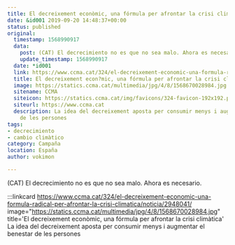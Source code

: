 ```yaml
---
title: El decreixement econòmic, una fórmula per afrontar la crisi climàtica
date: &id001 2019-09-20 14:48:37+00:00
status: published
original:
  timestamp: 1568990917
  data:
    post: (CAT) El decrecimiento no es que no sea malo. Ahora es necesario.
    update_timestamp: 1568990917
  date: *id001
  link: https://www.ccma.cat/324/el-decreixement-economic-una-formula-radical-per-afrontar-la-crisi-climatica/noticia/2948041/
  title: El decreixement econ?mic, una fórmula per afrontar la crisi climàtica
  image: https://statics.ccma.cat/multimedia/jpg/4/8/1568670028984.jpg
  sitename: CCMA
  siteicon: https://statics.ccma.cat/img/favicons/324-favicon-192x192.png
  siteurl: https://www.ccma.cat
  description: La idea del decreixement aposta per consumir menys i augmentar el benestar
    de les persones
tags:
- decrecimiento
- cambio climàtico
category: Campaña
location: España
author: vokimon

---
```

(CAT) El decrecimiento no es que no sea malo. Ahora es necesario.

:::linkcard https://www.ccma.cat/324/el-decreixement-economic-una-formula-radical-per-afrontar-la-crisi-climatica/noticia/2948041/ image="https://statics.ccma.cat/multimedia/jpg/4/8/1568670028984.jpg" title='El decreixement econòmic, una fórmula per afrontar la crisi climàtica'
    La idea del decreixement aposta per consumir menys i augmentar el benestar de les persones

